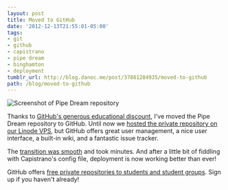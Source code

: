 ```yaml
---
layout: post
title: Moved to GitHub
date: '2012-12-13T21:55:01-05:00'
tags:
- git
- github
- capistrano
- pipe dream
- binghamton
- deployment
tumblr_url: http://blog.danoc.me/post/37881284935/moved-to-github
path: /blog/moved-to-github
---
```


![Screenshot of Pipe Dream repository](/img/posts/pipe-dream-repository.png)


Thanks to [GitHub's generous educational discount](https://github.com/edu), I've moved the Pipe Dream repository to GitHub. Until now we [hosted the private repository on our Linode VPS](http://blog.danoc.me/2012/11/25/pipe-dream-server.html), but GitHub offers great user management, a nice user interface, a built-in wiki, and a fantastic issue tracker.

The [transition was smooth](http://kovshenin.com/2011/transfer-your-existing-git-repository-to-github/) and took minutes. And after a little bit of fiddling with Capistrano's config file, deployment is now working better than ever!

GitHub offers [free private repositories to students and student groups](https://github.com/edu). Sign up if you haven't already!
